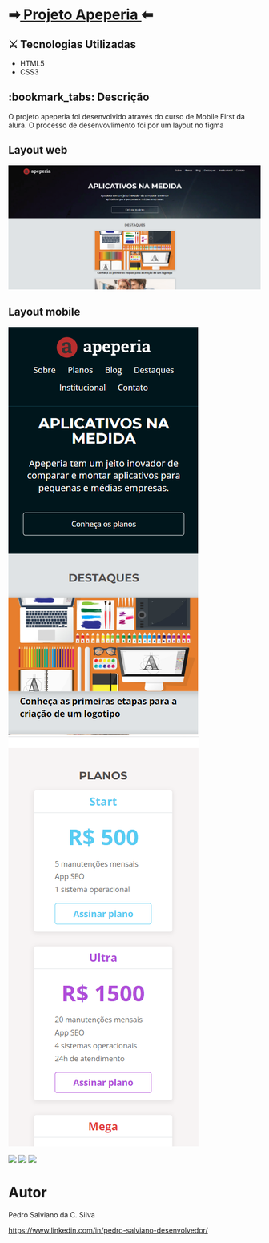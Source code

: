
<h1>
➡<a href="https://pe-salviano.github.io/projeto-apeperia/projeto-apeperia/"> Projeto Apeperia </a>
⬅</h1>


<h2>⚔ Tecnologias Utilizadas</h2>

<div style="display: inline_block">

- HTML5
- CSS3
  
</div>

<h2>:bookmark_tabs: Descrição</h2>
<p>O projeto apeperia foi desenvolvido através do curso de Mobile First da alura. O processo de desenvovlimento foi por um layout no figma </p>

## Layout web
![Web 1](https://github.com/pe-salviano/projeto-apeperia/blob/main/projeto-apeperia/img/layout-web1.png)

## Layout mobile
![Mobile 1](https://github.com/pe-salviano/projeto-apeperia/blob/main/projeto-apeperia/img/layout-mobile1.png)
![Mobile 1](https://github.com/pe-salviano/projeto-apeperia/blob/main/projeto-apeperia/img/layout-mobile2.png)


<div style="display: inline_block">
  
<a href = "mailto:pedro.salviano.cs@gmail.com"><img src="https://img.shields.io/badge/-Gmail-%23333?style=for-the-badge&logo=gmail&logoColor=white" target="_blank"></a>
<a href="https://www.linkedin.com/in/pedro-salviano-857917116/" target="_blank"><img src="https://img.shields.io/badge/-LinkedIn-%230077B5?style=for-the-badge&logo=linkedin&logoColor=white" target="_blank"></a>
<a href="COLOCAR LINK DO PORJETO PRONTO" target="_blank"><img src="https://img.shields.io/badge/-Portf%C3%B3lio-brown?style=for-the-badge&logo=true" target="_blank"></a>
  
</div>



# Autor

Pedro Salviano da C. Silva

https://www.linkedin.com/in/pedro-salviano-desenvolvedor/


